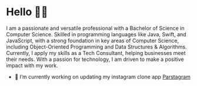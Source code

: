 # Hello 👋🏾

I am a passionate and versatile professional with a Bachelor of Science in Computer Science. Skilled in programming languages like Java, Swift, and JavaScript, with a strong foundation in key areas of Computer Science, including Object-Oriented Programming and Data Structures & Algorithms. Currently, I apply my skills as a Tech Consultant, helping businesses meet their needs. With a passion for technology, I am driven to make a positive impact with my work.

<!--
**NathanGIreland/NathanGIreland** is a ✨ _special_ ✨ repository because its `README.md` (this file) appears on your GitHub profile.

Here are some ideas to get you started:

- 🔭 I’m currently working on ...
- 🌱 I’m currently learning ...
- 👯 I’m looking to collaborate on ...
- 🤔 I’m looking for help with ...
- 💬 Ask me about ...
- 📫 How to reach me: ...
- 😄 Pronouns: ...
- ⚡ Fun fact: ...
-->

- 🔭 I’m currently working on updating my instagram clone app <a href="https://link-url-here.org](https://github.com/NathanGIreland/Pocketgram">Parstagram</a>

